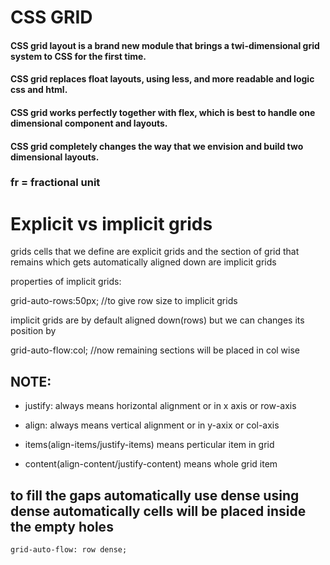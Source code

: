 # CSS GRID

#### CSS grid layout is a brand new module that brings a twi-dimensional grid system to CSS for the first time.

#### CSS grid replaces float layouts, using less, and more readable and logic css and html.

#### CSS grid works perfectly together with flex, which is best to handle one dimensional component and layouts.

#### CSS grid completely changes the way that we envision and build two dimensional layouts.




### fr = fractional unit


# Explicit vs implicit grids

grids cells that we define are explicit grids and the section of grid that
remains which gets automatically aligned down are implicit grids

properties of implicit grids:

grid-auto-rows:50px; //to give row size to implicit grids


implicit grids are by default aligned down(rows) but we can changes its position by

grid-auto-flow:col; //now remaining sections will be placed in col wise




## NOTE:

* justify: always means horizontal alignment or in x axis or row-axis
* align: always means vertical alignment or in y-axix or col-axis

* items(align-items/justify-items) means perticular item in grid
* content(align-content/justify-content) means whole grid item
    
    
    

## to fill the gaps automatically use dense using dense automatically cells will be placed inside the empty holes
    grid-auto-flow: row dense;